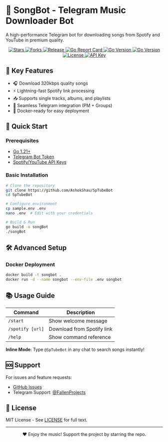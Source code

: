 # 🎵 SongBot - Telegram Music Downloader Bot

A high-performance Telegram bot for downloading songs from Spotify and YouTube in premium quality.

<p align="center">
  <a href="https://github.com/AshokShau/SpTubeBot/stargazers">
    <img src="https://img.shields.io/github/stars/AshokShau/SpTubeBot?style=flat-square&logo=github" alt="Stars"/>
  </a>
  <a href="https://github.com/AshokShau/SpTubeBot/network/members">
    <img src="https://img.shields.io/github/forks/AshokShau/SpTubeBot?style=flat-square&logo=github" alt="Forks"/>
  </a>
  <a href="https://github.com/AshokShau/SpTubeBot/releases">
    <img src="https://img.shields.io/github/v/release/AshokShau/SpTubeBot?style=flat-square" alt="Release"/>
  </a>

  <a href="https://goreportcard.com/report/github.com/AshokShau/SpTubeBot">
    <img src="https://goreportcard.com/badge/github.com/AshokShau/SpTubeBot?style=flat-square" alt="Go Report Card"/>
  </a>
  <a href="https://img.shields.io/github/go-mod/go-version/AshokShau/SpTubeBot">
    <img src="https://img.shields.io/github/go-mod/go-version/AshokShau/SpTubeBot?style=flat-square" alt="Go Version"/>
  </a>
  <a href="https://golang.org/">
    <img src="https://img.shields.io/badge/Go-1.21+-00ADD8?style=flat-square&logo=go" alt="Go Version"/>
  </a>
  <a href="https://github.com/AshokShau/SpTubeBot/blob/main/LICENSE">
    <img src="https://img.shields.io/badge/License-MIT-blue?style=flat-square" alt="License"/>
  </a>
  <a href="https://t.me/FallenApiBot">
    <img src="https://img.shields.io/badge/API_Key-Required-important?style=flat-square" alt="API Key"/>
  </a>
</p>

## 🌟 Key Features

- 🎧 Download 320kbps quality songs  
- ⚡ Lightning-fast Spotify link processing  
- 📥 Supports single tracks, albums, and playlists  
- 🤖 Seamless Telegram integration (PM + Groups)  
- 🐳 Docker-ready for easy deployment  

## 🚀 Quick Start

### Prerequisites

- [Go 1.21+](https://golang.org/dl/)
- [Telegram Bot Token](https://t.me/BotFather)
- [Spotify/YouTube API Keys](https://t.me/FallenApiBot)

### Basic Installation

```bash
# Clone the repository
git clone https://github.com/AshokShau/SpTubeBot
cd SpTubeBot

# Configure environment
cp sample.env .env
nano .env  # Edit with your credentials

# Build & Run
go build -o songBot
./songBot
````

## 🛠 Advanced Setup

### Docker Deployment

```bash
docker build -t songbot .
docker run -d --name songbot --env-file .env songbot
```

## 📚 Usage Guide

| Command          | Description                |
|------------------|----------------------------|
| `/start`         | Show welcome message       |
| `/spotify [url]` | Download from Spotify link |
| `/help`          | Show command reference     |

**Inline Mode**: Type `@SpTubeBot` in any chat to search songs instantly!

## 🆘 Support

For issues and feature requests:

* [GitHub Issues](https://github.com/AshokShau/SpTubeBot/issues)
* Telegram Support: [@FallenProjects](https://t.me/FallenProjects)

## 📜 License

MIT License - See [LICENSE](/LICENSE) for full text.

---

<p align="center">
❤️ Enjoy the music! Support the project by starring the repo.
</p>
